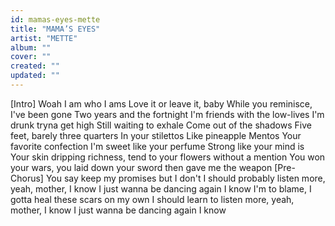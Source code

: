 ```yaml
---
id: mamas-eyes-mette
title: "MAMA’S EYES"
artist: "METTE"
album: ""
cover: ""
created: ""
updated: ""
---
```


[Intro]
Woah
I am who I ams
Love it or leave it, baby
While you reminisce, I've been gone
Two years and the fortnight
I'm friends with the low-lives
I'm drunk tryna get high
Still waiting to exhale
Come out of the shadows
Five feet, barely three quarters
In your stilettos
Like pineapple Mentos
Your favorite confection
I'm sweet like your perfume
Strong like your mind is
Your skin dripping richness, tend to your flowers without a mention
You won your wars, you laid down your sword then gave me the weapon
[Pre-Chorus]
You say keep my promises but I don't
I should probably listеn more, yeah, mother, I know
I just wanna bе dancing again
I know
I'm to blame, I gotta heal these scars on my own
I should learn to listen more, yeah, mother, I know
I just wanna be dancing again
I know